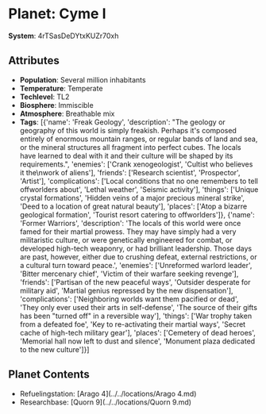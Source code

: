 # Planet: Cyme I

**System**: 4rTSasDeDYtxKUZr70xh

## Attributes
- **Population**: Several million inhabitants
- **Temperature**: Temperate
- **Techlevel**: TL2
- **Biosphere**: Immiscible
- **Atmosphere**: Breathable mix
- **Tags**: [{'name': 'Freak Geology', 'description': "The geology or geography of this world is simply freakish. Perhaps it's composed entirely of enormous mountain ranges, or regular bands of land and sea, or the mineral structures all fragment into perfect cubes. The locals have learned to deal with it and their culture will be shaped by its requirements.", 'enemies': ['Crank xenogeologist', 'Cultist who believes it the\nwork of aliens'], 'friends': ['Research scientist', 'Prospector', 'Artist'], 'complications': ['Local conditions that no one remembers to tell offworlders about', 'Lethal weather', 'Seismic activity'], 'things': ['Unique crystal formations', 'Hidden veins of a major precious mineral strike', 'Deed to a location of great natural beauty'], 'places': ['Atop a bizarre geological formation', 'Tourist resort catering to offworlders']}, {'name': 'Former Warriors', 'description': 'The locals of this world were once famed for their martial prowess. They may have simply had a very militaristic culture, or were genetically engineered for combat, or developed high-tech weaponry, or had brilliant leadership. Those days are past, however, either due to crushing defeat, external restrictions, or a cultural turn toward peace.', 'enemies': ['Unreformed warlord leader', 'Bitter mercenary chief', 'Victim of their warfare seeking revenge'], 'friends': ['Partisan of the new peaceful ways', 'Outsider desperate for military aid', 'Martial genius repressed by the new dispensation'], 'complications': ['Neighboring worlds want them pacified or dead', 'They only ever used their arts in self-defense', 'The source of their gifts has been "turned off" in a reversible way'], 'things': ['War trophy taken from a defeated foe', 'Key to re-activating their martial ways', 'Secret cache of high-tech military gear'], 'places': ['Cemetery of dead heroes', 'Memorial hall now left to dust and silence', 'Monument plaza dedicated to the new culture']}]

## Planet Contents
- Refuelingstation: [Arago 4](../../locations/Arago 4.md)
- Researchbase: [Quorn 9](../../locations/Quorn 9.md)


